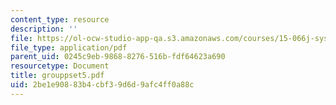 ```yaml
---
content_type: resource
description: ''
file: https://ol-ocw-studio-app-qa.s3.amazonaws.com/courses/15-066j-system-optimization-and-analysis-for-manufacturing-summer-2003/2be1e90883b4cbf39d6d9afc4ff0a88c_grouppset5.pdf
file_type: application/pdf
parent_uid: 0245c9eb-9868-8276-516b-fdf64623a690
resourcetype: Document
title: grouppset5.pdf
uid: 2be1e908-83b4-cbf3-9d6d-9afc4ff0a88c
---
```

